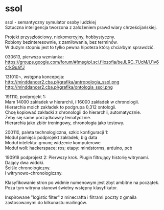 # ssol  
ssol - semantyczny symulator osoby ludzkiej   
Sztuczna inteligencja tworzona z założeniem prawd wiary chrześcijańskiej.   

Projekt przyszłościowy, niekomercyjny, hobbystyczny.   
Robiony bezinteresownie, z zamiłowania, bez terminów.   
W dużym stopniu jest to tylko pewna hipoteza którą chciałbym sprawdzić.  

030613, pierwsza wzmianka:  
https://groups.google.com/forum/#!msg/pl.sci.filozofia/beJLRC_7UcM/U1v6crkGuaYJ

131010~, wstępna koncepcja:  
http://minddancer2.cba.pl/grafika/antropologia_ssol.png  
http://minddancer2.cba.pl/grafika/ontologia_ssol.png    

191110, podprojekt 1:   
Mam 14000 zakładek w hierarchii, i 16000 zakładek w chronologii.    
Hierarchia moich zakładek to podgrupa 0,312 ontologii.  
Chcę kopiować zakładki z chronologii do hierarchii, automatycznie.     
Żeby się same porządkowały tematycznie.   
Hierarchia jako zbiór treningowy, chronologia jako testowy.  

200110, paleta technologiczna, szkic konfiguracji 1:    
Moduł pamięci: podprojekt zakładek; big data    
Moduł intelektu: gmum; widzenie komputerowe   
Moduł woli: hackerspace; ros; etapy: mindstorms, arduino, pcb       

190919
podprojekt 2:
Pierwszy krok.
Plugin filtrujący historię witrynami.   
Dający dwa widoki.  
Ściśle chronologiczny.  
i witrynowo-chronologiczny.

Klasyfikowanie stron po widmie numenowym 
jest zbyt ambitne na początek. 
Poza tym witryna stanowi 
świetny wstępny klasyfikator.

Inspirowane "logistic filter" z minecrafta
i filtrami poczty z gmaila 
zastosowanymi do kilkunastu mailingów.
